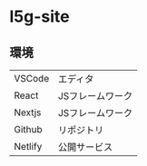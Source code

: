 # l5g-site
## 環境

|||
|---|---|
|VSCode|エディタ|
|React|JSフレームワーク|
|Nextjs|JSフレームワーク|
|Github|リポジトリ|
|Netlify|公開サービス|
